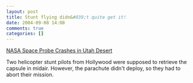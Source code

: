 ```yaml
---
layout: post
title: Stunt flying didn&#039;t quite get it!
date: 2004-09-08 14:08
comments: true
categories: []
---
```

<a href="http://story.news.yahoo.com/news?tmpl=story&cid=578&e=1&u=/nm/20040908/ts_nm/space_genesis_dc">NASA Space Probe Crashes in Utah Desert</a>

Two helicopter stunt pilots from Hollywood were supposed to retrieve the capsule in midair. However, the parachute didn't deploy, so they had to abort their mission.
